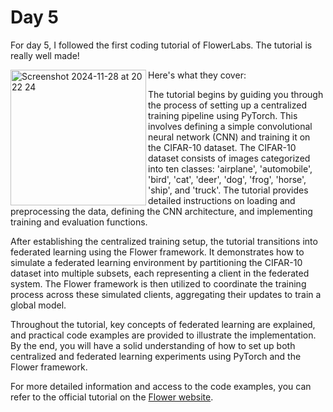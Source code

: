 # Day 5

For day 5, I followed the first coding tutorial of FlowerLabs. The tutorial is really well made!

<img width="217" align="left" alt="Screenshot 2024-11-28 at 20 22 24" src="https://github.com/user-attachments/assets/6fdcd045-f592-4812-8414-06eff2a265cc">


Here's what they cover:

The tutorial begins by guiding you through the process of setting up a centralized training pipeline using PyTorch. This involves defining a simple convolutional neural network (CNN) and training it on the CIFAR-10 dataset. The CIFAR-10 dataset consists of images categorized into ten classes: 'airplane', 'automobile', 'bird', 'cat', 'deer', 'dog', 'frog', 'horse', 'ship', and 'truck'. The tutorial provides detailed instructions on loading and preprocessing the data, defining the CNN architecture, and implementing training and evaluation functions.

After establishing the centralized training setup, the tutorial transitions into federated learning using the Flower framework. It demonstrates how to simulate a federated learning environment by partitioning the CIFAR-10 dataset into multiple subsets, each representing a client in the federated system. The Flower framework is then utilized to coordinate the training process across these simulated clients, aggregating their updates to train a global model.

Throughout the tutorial, key concepts of federated learning are explained, and practical code examples are provided to illustrate the implementation. By the end, you will have a solid understanding of how to set up both centralized and federated learning experiments using PyTorch and the Flower framework.

For more detailed information and access to the code examples, you can refer to the official tutorial on the [Flower website](https://flower.ai/docs/framework/tutorial-series-get-started-with-flower-pytorch.html
).
